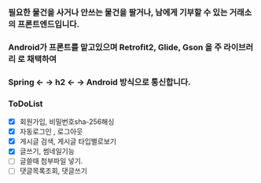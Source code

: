 ### 필요한 물건을 사거나 안쓰는 물건을 팔거나, 남에게 기부할 수 있는 거래소의 프론트엔드입니다.
### Android가 프론트를 맡고있으며 Retrofit2, Glide, Gson 을 주 라이브러리 로 채택하여
### Spring <- -> h2 <- -> Android 방식으로 통신합니다.  

### ToDoList

- [x] 회원가입, 비밀번호sha-256해싱
- [x] 자동로그인 , 로그아웃
- [x] 게시글 검색, 게시글 타입별로보기  
- [x] 글쓰기, 썸네일기능
- [ ] 글쓸때 첨부파일 넣기.
- [ ] 댓글목록조회, 댓글쓰기